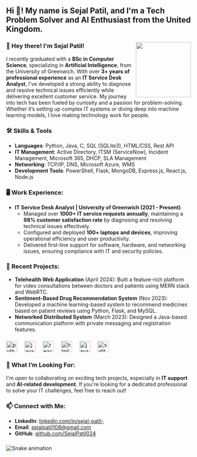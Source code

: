<h2 align="left">Hi 👋! My name is Sejal Patil, and I'm a Tech Problem Solver and AI Enthusiast from the United Kingdom.</h2>

###

<img align="right" height="150" src="https://i.imgflip.com/65efzo.gif"  />

### 👋 Hey there! I'm Sejal Patil!

I recently graduated with a **BSc in Computer Science**, specializing in **Artificial Intelligence**, from the University of Greenwich. With over **3+ years of professional experience** as an **IT Service Desk Analyst**, I've developed a strong ability to diagnose and resolve technical issues efficiently while delivering excellent customer service. My journey into tech has been fueled by curiosity and a passion for problem-solving. Whether it’s setting up complex IT systems or diving deep into machine learning models, I love making technology work for people.

### 🛠️ Skills & Tools
- **Languages**: Python, Java, C, SQL (SQLite3), HTML/CSS, Rest API
- **IT Management**: Active Directory, ITSM (ServiceNow), Incident Management, Microsoft 365, DHCP, SLA Management
- **Networking**: TCP/IP, DNS, Microsoft Azure, WMS
- **Development Tools**: PowerShell, Flask, MongoDB, Express.js, React.js, Node.js

### 🖥️ Work Experience:
- **IT Service Desk Analyst | University of Greenwich (2021 - Present)**
  - Managed over **1000+ IT service requests annually**, maintaining a **98% customer satisfaction rate** by diagnosing and resolving technical issues effectively.
  - Configured and deployed **100+ laptops and devices**, improving operational efficiency and user productivity.
  - Delivered first-line support for software, hardware, and networking issues, ensuring compliance with IT and security policies.

### 🌟 Recent Projects:
- **Telehealth Web Application** (April 2024): Built a feature-rich platform for video consultations between doctors and patients using MERN stack and WebRTC.
- **Sentiment-Based Drug Recommendation System** (Nov 2023): Developed a machine learning-based system to recommend medicines based on patient reviews using Python, Flask, and MySQL.
- **Networked Distributed System** (March 2023): Designed a Java-based communication platform with private messaging and registration features.

###

<div align="left">
  <img src="https://cdn.jsdelivr.net/gh/devicons/devicon/icons/python/python-original.svg" height="30" alt="python logo"  />
  <img width="12" />
  <img src="https://cdn.jsdelivr.net/gh/devicons/devicon/icons/javascript/javascript-original.svg" height="30" alt="javascript logo"  />
  <img width="12" />
  <img src="https://cdn.jsdelivr.net/gh/devicons/devicon/icons/react/react-original.svg" height="30" alt="react logo"  />
  <img width="12" />
  <img src="https://cdn.jsdelivr.net/gh/devicons/devicon/icons/html5/html5-original.svg" height="30" alt="html5 logo"  />
  <img width="12" />
  <img src="https://cdn.jsdelivr.net/gh/devicons/devicon/icons/java/java-original.svg" height="30" alt="java logo"  />
  <img width="12" />
  <img src="https://cdn.jsdelivr.net/gh/devicons/devicon/icons/sqlite/sqlite-original.svg" height="30" alt="sqlite logo"  />
</div>

###

### 🎯 What I’m Looking For:
I'm open to collaborating on exciting tech projects, especially in **IT support** and **AI-related development**. If you're looking for a dedicated professional to solve your IT challenges, feel free to reach out!

### 📫 Connect with Me:
- **LinkedIn**: [linkedin.com/in/sejal-patil-](https://www.linkedin.com/in/sejal-patil-)
- **Email**: sejalpatil108@gmail.com
- **GitHub**: [github.com/SejalPatil024](https://github.com/SejalPatil024)

###

<img src="https://raw.githubusercontent.com/maurodesouza/maurodesouza/output/snake.svg" alt="Snake animation" />

